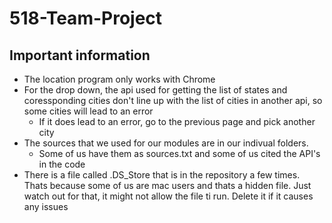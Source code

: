 # 518-Team-Project

## Important information
* The location program only works with Chrome
* For the drop down, the api used for getting the list of states and coressponding cities don't line up with the list of cities in another api, so some cities will lead to an error
  * If it does lead to an error, go to the previous page and pick another city 
* The sources that we used for our modules are in our indivual folders.
  * Some of us have them as sources.txt and some of us cited the API's in the code
* There is a file called .DS_Store that is in the repository a few times. Thats because some of us are mac users and thats a hidden file. Just watch out for that, it might not allow the file ti run. Delete it if it causes any issues
